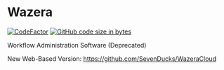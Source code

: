 # Wazera
[![CodeFactor](https://www.codefactor.io/repository/github/wauzmons/wazera/badge)](https://www.codefactor.io/repository/github/wauzmons/wazera)
[![GitHub code size in bytes](https://img.shields.io/github/languages/code-size/Wauzmons/Wazera)](https://shields.io/category/size)

Workflow Administration Software (Deprecated)

New Web-Based Version: https://github.com/SevenDucks/WazeraCloud
